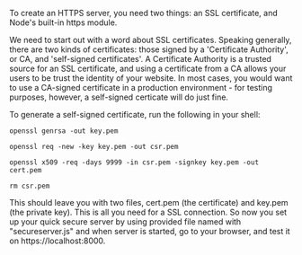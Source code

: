 To create an HTTPS server, you need two things: an SSL certificate, and Node's built-in https module.

We need to start out with a word about SSL certificates. Speaking generally, there are two kinds of certificates: those signed by a 'Certificate Authority', or CA, and 'self-signed certificates'. A Certificate Authority is a trusted source for an SSL certificate, and using a certificate from a CA allows your users to be trust the identity of your website. In most cases, you would want to use a CA-signed certificate in a production environment - for testing purposes, however, a self-signed certicate will do just fine.

To generate a self-signed certificate, run the following in your shell: 


`openssl genrsa -out key.pem`

`openssl req -new -key key.pem -out csr.pem`

`openssl x509 -req -days 9999 -in csr.pem -signkey key.pem -out cert.pem`

`rm csr.pem`


This should leave you with two files, cert.pem (the certificate) and key.pem (the private key). This is all you need for a SSL connection. So now you set up your quick secure server by using provided file named with "secureserver.js" and when server is started, go to your browser, and test it on https://localhost:8000. 
